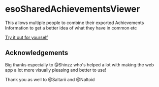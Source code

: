 # esoSharedAchievementsViewer
This allows multiple people to combine their exported Achievements Information to get a better idea of what they have in common etc

[Try it out for yourself](https://worhello.github.io/esoSharedAchievementsViewer/)

## Acknowledgements
Big thanks especially to @Shinzz who's helped a lot with making the web app a lot more visually pleasing and better to use!

Thank you as well to @Saltarii and @Naltoid
